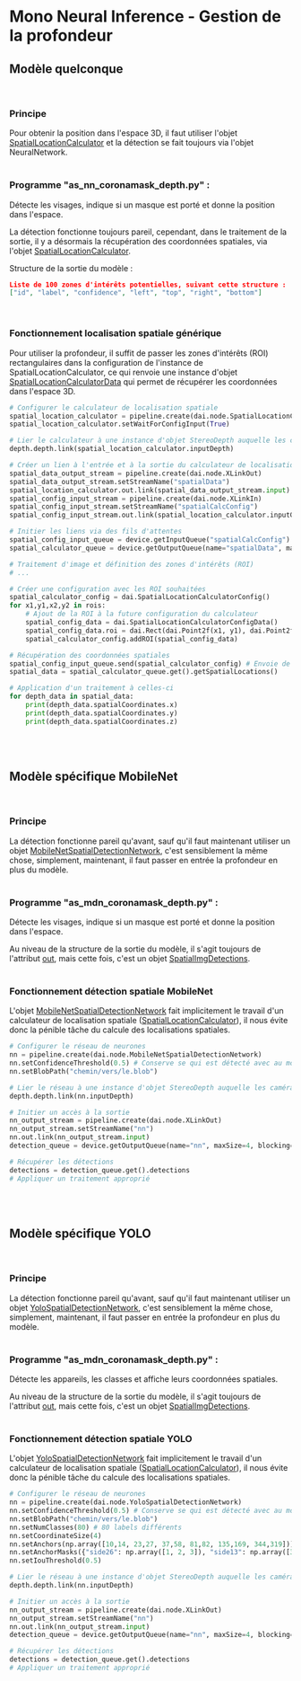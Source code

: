 # Mono Neural Inference - Gestion de la profondeur

## Modèle quelconque
<br>

### Principe
Pour obtenir la position dans l'espace 3D, il faut utiliser l'objet [SpatialLocationCalculator](https://docs.luxonis.com/projects/api/en/latest/references/python/#depthai.SpatialLocationCalculator) et la détection se fait toujours via l'objet NeuralNetwork.
<br><br>


### Programme "as_nn_coronamask_depth.py" : 
Détecte les visages, indique si un masque est porté et donne la position dans l'espace.

La détection fonctionne toujours pareil, cependant, dans le traitement de la sortie, il y a désormais la récupération des coordonnées spatiales, via l'objet [SpatialLocationCalculator](https://docs.luxonis.com/projects/api/en/latest/references/python/#depthai.SpatialLocationCalculator).

Structure de la sortie du modèle :
```json
Liste de 100 zones d'intérêts potentielles, suivant cette structure :
["id", "label", "confidence", "left", "top", "right", "bottom"]
```
<br>


### Fonctionnement localisation spatiale générique

Pour utiliser la profondeur, il suffit de passer les zones d'intérêts (ROI) rectangulaires dans la configuration de l'instance de SpatialLocationCalculator, ce qui renvoie une instance d'objet [SpatialLocationCalculatorData](https://docs.luxonis.com/projects/api/en/latest/references/python/#depthai.SpatialLocationCalculatorData) qui permet de récupérer les coordonnées dans l'espace 3D.

```py
# Configurer le calculateur de localisation spatiale
spatial_location_calculator = pipeline.create(dai.node.SpatialLocationCalculator)
spatial_location_calculator.setWaitForConfigInput(True)

# Lier le calculateur à une instance d'objet StereoDepth auquelle les caméras lattérales ont été liées.
depth.depth.link(spatial_location_calculator.inputDepth) 

# Créer un lien à l'entrée et à la sortie du calculateur de localisation spatiale
spatial_data_output_stream = pipeline.create(dai.node.XLinkOut)
spatial_data_output_stream.setStreamName("spatialData")
spatial_location_calculator.out.link(spatial_data_output_stream.input)
spatial_config_input_stream = pipeline.create(dai.node.XLinkIn)
spatial_config_input_stream.setStreamName("spatialCalcConfig")
spatial_config_input_stream.out.link(spatial_location_calculator.inputConfig)

# Initier les liens via des fils d'attentes
spatial_config_input_queue = device.getInputQueue("spatialCalcConfig")
spatial_calculator_queue = device.getOutputQueue(name="spatialData", maxSize=4, blocking=False)

# Traitement d'image et définition des zones d'intérêts (ROI)
# ...

# Créer une configuration avec les ROI souhaitées
spatial_calculator_config = dai.SpatialLocationCalculatorConfig()
for x1,y1,x2,y2 in rois:
    # Ajout de la ROI à la future configuration du calculateur
    spatial_config_data = dai.SpatialLocationCalculatorConfigData()
    spatial_config_data.roi = dai.Rect(dai.Point2f(x1, y1), dai.Point2f(x2, y2))
    spatial_calculator_config.addROI(spatial_config_data)

# Récupération des coordonnées spatiales
spatial_config_input_queue.send(spatial_calculator_config) # Envoie de la config
spatial_data = spatial_calculator_queue.get().getSpatialLocations()

# Application d'un traitement à celles-ci
for depth_data in spatial_data:
    print(depth_data.spatialCoordinates.x)
    print(depth_data.spatialCoordinates.y)
    print(depth_data.spatialCoordinates.z)
```
<br><br>



## Modèle spécifique MobileNet
<br>

### Principe
La détection fonctionne pareil qu'avant, sauf qu'il faut maintenant utiliser un objet [MobileNetSpatialDetectionNetwork](https://docs.luxonis.com/projects/api/en/latest/references/python/#depthai.MobileNetSpatialDetectionNetwork), c'est sensiblement la même chose, simplement, maintenant, il faut passer en entrée la profondeur en plus du modèle.
<br><br>


### Programme "as_mdn_coronamask_depth.py" :
Détecte les visages, indique si un masque est porté et donne la position dans l'espace.

Au niveau de la structure de la sortie du modèle, il s'agit toujours de l'attribut [out](https://docs.luxonis.com/projects/api/en/latest/references/python/#depthai.SpatialDetectionNetwork.out), mais cette fois, c'est un objet [SpatialImgDetections](https://docs.luxonis.com/projects/api/en/latest/references/python/#depthai.SpatialImgDetections).
<br><br>


### Fonctionnement détection spatiale MobileNet

L'objet [MobileNetSpatialDetectionNetwork](https://docs.luxonis.com/projects/api/en/latest/references/python/#depthai.MobileNetSpatialDetectionNetwork) fait implicitement le travail d'un calculateur de localisation spatiale ([SpatialLocationCalculator](https://docs.luxonis.com/projects/api/en/latest/references/python/#depthai.SpatialLocationCalculator)), il nous évite donc la pénible tâche du calcule des localisations spatiales.
```py
# Configurer le réseau de neurones
nn = pipeline.create(dai.node.MobileNetSpatialDetectionNetwork)
nn.setConfidenceThreshold(0.5) # Conserve se qui est détecté avec au moins 50% d'assurance
nn.setBlobPath("chemin/vers/le.blob")

# Lier le réseau à une instance d'objet StereoDepth auquelle les caméras lattérales ont été liées.
depth.depth.link(nn.inputDepth)

# Initier un accès à la sortie
nn_output_stream = pipeline.create(dai.node.XLinkOut)
nn_output_stream.setStreamName("nn")
nn.out.link(nn_output_stream.input)
detection_queue = device.getOutputQueue(name="nn", maxSize=4, blocking=False)

# Récupérer les détections
detections = detection_queue.get().detections
# Appliquer un traitement approprié
```
<br><br>



## Modèle spécifique YOLO
<br>

### Principe
La détection fonctionne pareil qu'avant, sauf qu'il faut maintenant utiliser un objet [YoloSpatialDetectionNetwork](https://docs.luxonis.com/projects/api/en/latest/references/python/#depthai.YoloSpatialDetectionNetwork), c'est sensiblement la même chose, simplement, maintenant, il faut passer en entrée la profondeur en plus du modèle.
<br><br>


### Programme "as_mdn_coronamask_depth.py" :
Détecte les appareils, les classes et affiche leurs coordonnées spatiales.

Au niveau de la structure de la sortie du modèle, il s'agit toujours de l'attribut [out](https://docs.luxonis.com/projects/api/en/latest/references/python/#depthai.SpatialDetectionNetwork.out), mais cette fois, c'est un objet [SpatialImgDetections](https://docs.luxonis.com/projects/api/en/latest/references/python/#depthai.SpatialImgDetections).
<br><br>


### Fonctionnement détection spatiale YOLO

L'objet [YoloSpatialDetectionNetwork](https://docs.luxonis.com/projects/api/en/latest/references/python/#depthai.YoloSpatialDetectionNetwork) fait implicitement le travail d'un calculateur de localisation spatiale ([SpatialLocationCalculator](https://docs.luxonis.com/projects/api/en/latest/references/python/#depthai.SpatialLocationCalculator)), il nous évite donc la pénible tâche du calcule des localisations spatiales.
```py
# Configurer le réseau de neurones
nn = pipeline.create(dai.node.YoloSpatialDetectionNetwork)
nn.setConfidenceThreshold(0.5) # Conserve se qui est détecté avec au moins 50% d'assurance
nn.setBlobPath("chemin/vers/le.blob")
nn.setNumClasses(80) # 80 labels différents
nn.setCoordinateSize(4)
nn.setAnchors(np.array([10,14, 23,27, 37,58, 81,82, 135,169, 344,319]))
nn.setAnchorMasks({"side26": np.array([1, 2, 3]), "side13": np.array([3, 4, 5])})
nn.setIouThreshold(0.5)

# Lier le réseau à une instance d'objet StereoDepth auquelle les caméras lattérales ont été liées.
depth.depth.link(nn.inputDepth)

# Initier un accès à la sortie
nn_output_stream = pipeline.create(dai.node.XLinkOut)
nn_output_stream.setStreamName("nn")
nn.out.link(nn_output_stream.input)
detection_queue = device.getOutputQueue(name="nn", maxSize=4, blocking=False)

# Récupérer les détections
detections = detection_queue.get().detections
# Appliquer un traitement approprié
```